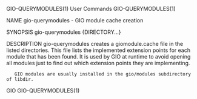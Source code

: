 GIO-QUERYMODULES(1)                                                                                                                                  User Commands                                                                                                                                  GIO-QUERYMODULES(1)

NAME
       gio-querymodules - GIO module cache creation

SYNOPSIS
       gio-querymodules {DIRECTORY...}

DESCRIPTION
       gio-querymodules creates a giomodule.cache file in the listed directories. This file lists the implemented extension points for each module that has been found. It is used by GIO at runtime to avoid opening all modules just to find out which extension points they are implementing.

       GIO modules are usually installed in the gio/modules subdirectory of libdir.

GIO                                                                                                                                                                                                                                                                                                 GIO-QUERYMODULES(1)
